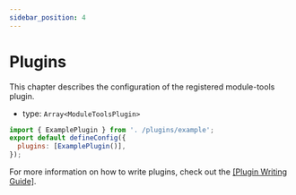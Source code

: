 ```yaml
---
sidebar_position: 4
---
```


# Plugins

This chapter describes the configuration of the registered module-tools plugin.

- type: `Array<ModuleToolsPlugin>`

```js modern.config.ts
import { ExamplePlugin } from '. /plugins/example';
export default defineConfig({
  plugins: [ExamplePlugin()],
});
```

For more information on how to write plugins, check out the [[Plugin Writing Guide]](/en/plugins/guide/getting-started).
